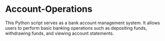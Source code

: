 # Account-Operations
This Python script serves as a bank account management system. It allows users to perform basic banking operations such as depositing funds, withdrawing funds, and viewing account statements.
